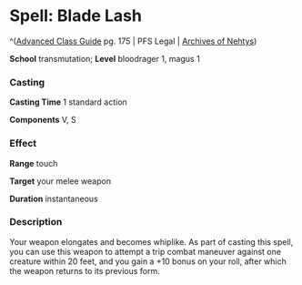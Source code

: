 # Spell: Blade Lash

^([Advanced Class Guide][ss-blade-lash] pg. 175 | PFS Legal | [Archives of Nehtys][sn-blade-lash])

**School** transmutation; **Level** bloodrager 1, magus 1

### Casting

**Casting Time** 1 standard action  

**Components** V, S

### Effect

**Range** touch  

**Target** your melee weapon  

**Duration** instantaneous

### Description

Your weapon elongates and becomes whiplike. As part of casting this spell, you can use this weapon to attempt a trip combat maneuver against one creature within 20 feet, and you gain a +10 bonus on your roll, after which the weapon returns to its previous form.

[ss-blade-lash]: http://paizo.com/products/btpy978v
[sn-blade-lash]: http://www.archivesofnethys.com/SpellDisplay.aspx?ItemName=Blade%20Lash